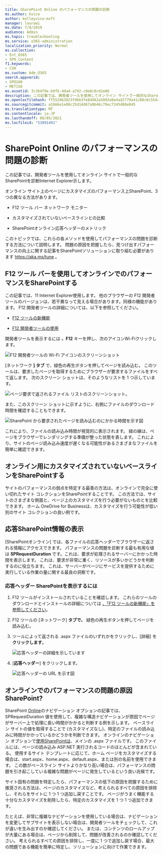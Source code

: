 ```yaml
---
title: SharePoint Online のパフォーマンスの問題の診断
ms.author: kvice
author: kelleyvice-msft
manager: laurawi
ms.date: 7/9/2019
audience: Admin
ms.topic: troubleshooting
ms.service: o365-administration
localization_priority: Normal
ms.collection:
- Ent_O365
- SPO_Content
f1.keywords:
- CSH
ms.custom: Adm_O365
search.appverid:
- SPO160
- MET150
ms.assetid: 3c364f9e-b9f6-4da4-a792-c8e8c8cd2e86
description: この記事では、開発者ツールを使用してオンライン サイトで一般的なSharePointを診断Internet Explorer示します。
ms.openlocfilehash: ff552963923fd6b3fe8d482a5892e8e4ad2779a41c08c0c554a65b98be5a408f
ms.sourcegitcommit: a1b66e1e80c25d14d67a9b46c79ec7245d88e045
ms.translationtype: MT
ms.contentlocale: ja-JP
ms.lasthandoff: 08/05/2021
ms.locfileid: "53891491"
---
```

# <a name="diagnosing-performance-issues-with-sharepoint-online"></a>SharePoint Online のパフォーマンスの問題の診断

この記事では、開発者ツールを使用してオンライン サイトで一般的なSharePointを診断Internet Explorer示します。
  
オンライン サイト上のページにカスタマイズのパフォーマンス上SharePoint、3 つの異なる方法があります。
  
- F12 ツール バー ネットワーク モニター

- カスタマイズされていないベースラインとの比較

- SharePointオンライン応答ヘッダーのメトリック

このトピックでは、これらの各メソッドを使用してパフォーマンスの問題を診断する方法について説明します。 問題の原因を把握したら、見つけ出すパフォーマンスの向上に関する記事をSharePointソリューションに取り組む必要があります https://aka.ms/tune 。
  
## <a name="using-the-f12-tool-bar-to-diagnose-performance-in-sharepoint-online"></a>F12 ツール バーを使用してオンラインでのパフォーマンスをSharePointする
<a name="F12ToolInfo"> </a>

この記事では、11 Internet Explorer使用します。 他のブラウザーの F12 開発者ツールのバージョンは、若干異なって見える場合があります。同様の機能があります。 F12 開発者ツールの詳細については、以下を参照してください。
  
- [F12 ツールの新機能](/previous-versions/windows/internet-explorer/ie-developer/dev-guides/bg182632(v=vs.85))

- [F12 開発者ツールの使用](/previous-versions/windows/internet-explorer/ie-developer/samples/bg182326(v=vs.85))

開発者ツールを表示するには **、F12** キーを押し、次のアイコンWi-Fiクリックします。
  
![F12 開発者ツールの Wi-Fi アイコンのスクリーンショット](../media/27acacbb-5688-459a-aa2f-5c8c5f17b76e.png)
  
[ネットワーク **] タブ** で、緑色の再生ボタンを押してページを読み込む。 このツールは、要求したページを取得するためにブラウザーが要求するファイルをすべて返します。 次のスクリーン ショットは、そのようなリストを 1 つ示しています。
  
![ページ要求で返されるファイル リストのスクリーンショット。](../media/247a9422-76da-4b0c-bed3-ce77b05e4560.png)
  
また、このスクリーン ショットに示すように、右側にファイルのダウンロード時間を確認することもできます。
  
![SharePoint から要求されたページを読み込むのにかかる時間を示す図](../media/d71ad1fa-9018-4fae-82eb-c1838e7db0ff.png)
  
これにより、ファイルの読み込み時間が視覚的に表示されます。 緑の線は、ページをブラウザーでレンダリングする準備が整った状態を表します。 これにより、サイトのページ読み込み速度が遅くなる可能性があるさまざまなファイルを簡単に確認できます。
  
## <a name="setting-up-a-non-customized-baseline-for-sharepoint-online"></a>オンライン用にカスタマイズされていないベースラインをSharePointする
<a name="F12ToolInfo"> </a>

サイトのパフォーマンスの弱点を特定する最善の方法は、オンラインで完全に使い切れたサイト コレクションをSharePointすることです。 この方法では、サイトのさまざまな側面と、ページ上のカスタマイズを行う必要がないものとを比較できます。 ホーム OneDrive for Businessは、カスタマイズを行う可能性が低い別のサイト コレクションの良い例です。
  
## <a name="viewing-sharepoint-response-header-information"></a>応答SharePoint情報の表示
<a name="F12ToolInfo"> </a>

[SharePointオンライン] では、各ファイルの応答ヘッダーでブラウザーに返される情報にアクセスできます。 パフォーマンスの問題を診断する最も有用な値は **SPRequestDuration** です。これは、要求が処理されるサーバーにかかった時間を表示します。 これは、要求が非常に重く、リソースが多いかどうかを判断するのに役立ちます。 これは、サーバーがページにサービスを提供するために実行している作業の量に関する最良の洞察です。

### <a name="to-view-sharepoint-response-header-information"></a>応答ヘッダー SharePointを表示するには
  
1. F12 ツールがインストールされていることを確認します。 これらのツールのダウンロードとインストールの詳細については [、「F12 ツールの新機能」を参照してください](/previous-versions/windows/internet-explorer/ie-developer/dev-guides/bg182632(v=vs.85))。

2. F12 ツールの [ネットワーク] **タブで、** 緑色の再生ボタンを押してページを読み込む。

3. ツールによって返される .aspx ファイルのいずれかをクリックし、[詳細] を **クリックします**。

    ![応答ヘッダーの詳細を示しています](../media/1f8a044a-caf8-4613-be2b-7e064141ac8a.png)
  
4. [**応答ヘッダー**] をクリックします。

    ![応答ヘッダーの URL を示す図](../media/efc7076e-447e-447e-882a-ae3aa721e2c3.png)
  
## <a name="whats-causing-performance-issues-in-sharepoint-online"></a>オンラインでのパフォーマンスの問題の原因SharePoint?
<a name="F12ToolInfo"> </a>

SharePoint [Online](navigation-options-for-sharepoint-online.md)のナビゲーション オプションの記事では、SPRequestDuration 値を使用して、複雑な構造ナビゲーションが原因でページがサーバー上で処理に長い時間がかかると判断する例を示します。 ベースライン サイトの値を取得することで (カスタマイズなし)、特定のファイルの読み込みに時間がかかっているかどうかを判断できます。 オンラインのナビゲーション オプションで[使用SharePointは](navigation-options-for-sharepoint-online.md)、メインの .aspx ファイルです。 このファイルには、ページの読み込み ASP.NET 実行されるコードのほとんどが含まれている。 使用するサイト テンプレートに応じて、ホーム ページをカスタマイズする場合は、start.aspx、home.aspx、default.aspx、または別の名前を使用できます。 この数がベースライン サイトよりかなり高い場合は、パフォーマンスの問題を引き起こしている複雑な問題がページに発生しているという良い兆候です。
  
サイト固有の問題を特定したら、パフォーマンスの低下の原因を把握するために推奨される方法は、ページのカスタマイズなど、考えられるすべての原因を排除し、それらをサイトに 1 つ 1 つ追加し戻すことです。 ページがうまく機能する十分なカスタマイズを削除したら、特定のカスタマイズを 1 つ 1 つ追加できます。
  
たとえば、非常に複雑なナビゲーションを使用している場合は、ナビゲーションを変更してサブサイトを表示しない場合は、開発者ツールをチェックして、これが違いを生み出すのか確認してください。 または、コンテンツのロールアップが大量にある場合は、ページから削除して、問題が改善されるのか確認してください。 考えられるすべての原因を排除し、一度に 1 つで追加し戻す場合、最大の問題である機能を簡単に特定し、ソリューションに向けて作業できます。